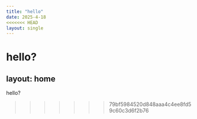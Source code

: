 ```yaml
---
title: "hello"
date: 2025-4-18
<<<<<<< HEAD
layout: single
---
```

hello?
=======
layout: home
---
hello?
>>>>>>> 79bf5984520d848aaa4c4ee8fd59c60c3d6f2b76
